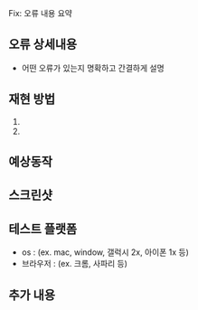 <!-- 역할: 변경내용 20자 미만으로 작성 -->
<!-- 이슈 제목 작성 예시 : 아래 한줄을 작성하고 잘라내기 & 제목에 붙여넣기 -->
Fix: 오류 내용 요약

## 오류 상세내용 
- 어떤 오류가 있는지 명확하고 간결하게 설명

## 재현 방법 
<!-- 오류를 재현하기 위한 단계를 작성하세요 -->
1. 
2. 

## 예상동작
<!-- 오류가 나지 않을경우 예상했던 동작을 명확하고 간결하게 설명해주세요 -->

## 스크린샷
<!-- 가능하다면, 문제를 설명하는 스크린샷을 첨부해주세요 -->

## 테스트 플랫폼
<!-- 오류가 발생한 환경에 대해 설명해주세요 -->
- os : (ex. mac, window, 갤럭시 2x, 아이폰 1x 등)
- 브라우저 : (ex. 크롬, 사파리 등)

## 추가 내용
<!-- 문제에 대한 다른 내용이 있다면 추가로 설명해주세요 -->
